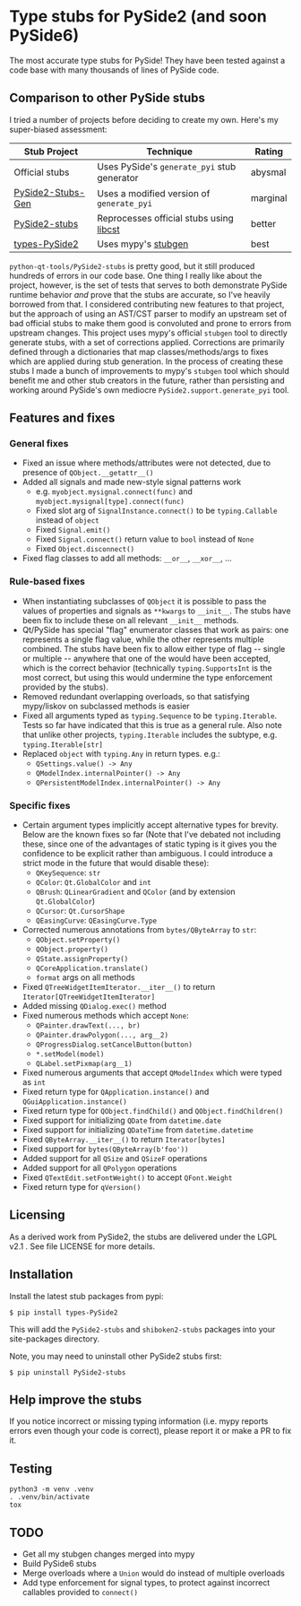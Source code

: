 
# Type stubs for PySide2 (and soon PySide6)

The most accurate type stubs for PySide! They have been tested against a code base with many thousands of lines of PySide code.

## Comparison to other PySide stubs

I tried a number of projects before deciding to create my own.  Here's my super-biased assessment:

| Stub Project                                                         | Technique                                                                         | Rating   |
|----------------------------------------------------------------------|-----------------------------------------------------------------------------------|----------|
| Official stubs                                                       | Uses PySide's `generate_pyi` stub generator                                       | abysmal  |
| [PySide2-Stubs-Gen](https://github.com/HareInWeed/PySide2-Stubs-Gen) | Uses a modified version of `generate_pyi`                                         | marginal |
| [PySide2-stubs](https://pypi.org/project/PySide2-stubs/)             | Reprocesses official stubs using [libcst](https://libcst.readthedocs.io/en/latest/) | better   |
| [types-PySide2](https://pypi.org/project/types-PySide2/)             | Uses mypy's [stubgen](https://mypy.readthedocs.io/en/stable/stubgen.html)         | best     |

`python-qt-tools/PySide2-stubs` is pretty good, but it still produced hundreds of errors in our code base.
One thing I really like about the project, however, is the set of tests that serves to both demonstrate PySide runtime behavior _and_ prove that the stubs are accurate, so I've heavily borrowed from that. 
I considered contributing new features to that project, but the approach of using an AST/CST parser to modify
an upstream set of bad official stubs to make them good is convoluted and prone to errors from upstream changes.
This project uses mypy's official `stubgen` tool to directly generate stubs, with a set of corrections applied.
Corrections are primarily defined through a dictionaries that map classes/methods/args to fixes which are applied during stub generation.
In the process of creating these stubs I made a bunch of improvements to mypy's `stubgen` tool which should benefit me and other stub creators in the future, rather than persisting and working around PySide's own mediocre `PySide2.support.generate_pyi` tool.

## Features and fixes

### General fixes

* Fixed an issue where methods/attributes were not detected, due to presence of `QObject.__getattr__()`
* Added all signals and made new-style signal patterns work
  * e.g. `myobject.mysignal.connect(func)` and `myobject.mysignal[type].connect(func)`
  * Fixed slot arg of `SignalInstance.connect()` to be `typing.Callable` instead of `object`
  * Fixed `Signal.emit()`
  * Fixed `Signal.connect()` return value to `bool` instead of `None`
  * Fixed `Object.disconnect()`
* Fixed flag classes to add all methods: `__or__`, `__xor__`, ...

### Rule-based fixes

* When instantiating subclasses of `QObject` it is possible to pass the values of properties and signals as `**kwargs` to `__init__`.  The stubs have been fix to include these on all relevant `__init__` methods.
* Qt/PySide has special "flag" enumerator classes that work as pairs: one represents a single flag value, while the other represents multiple combined.  The stubs have been fix to allow either type of flag -- single or multiple -- anywhere that one of the would have been accepted, which is the correct behavior (technically `typing.SupportsInt` is the most correct, but using this would undermine the type enforcement provided by the stubs).
* Removed redundant overlapping overloads, so that satisfying mypy/liskov on subclassed methods is easier 
* Fixed all arguments typed as `typing.Sequence` to be `typing.Iterable`.  Tests so far have indicated that this is true as a general rule.  Also note that unlike other projects, `typing.Iterable` includes the subtype, e.g. `typing.Iterable[str]`
* Replaced `object` with `typing.Any` in return types. e.g.:
  * `QSettings.value() -> Any`
  * `QModelIndex.internalPointer() -> Any`
  * `QPersistentModelIndex.internalPointer() -> Any`

### Specific fixes

* Certain argument types implicitly accept alternative types for brevity.  Below are the known fixes so far (Note that I've debated not including these, since one of the advantages of static typing is it gives you the confidence to be explicit rather than ambiguous. I could introduce a strict mode in the future that would disable these):
  * `QKeySequence`: `str`
  * `QColor`: `Qt.GlobalColor` and `int`
  * `QBrush`: `QLinearGradient` and `QColor` (and by extension `Qt.GlobalColor`)
  * `QCursor`: `Qt.CursorShape`
  * `QEasingCurve`: `QEasingCurve.Type`
* Corrected numerous annotations from `bytes/QByteArray` to `str`:
  * `QObject.setProperty()`
  * `QObject.property()`
  * `QState.assignProperty()`
  * `QCoreApplication.translate()`
  * `format` args on all methods
* Fixed `QTreeWidgetItemIterator.__iter__()` to return `Iterator[QTreeWidgetItemIterator]`
* Added missing `QDialog.exec()` method
* Fixed numerous methods which accept `None`:
  * `QPainter.drawText(..., br)`
  * `QPainter.drawPolygon(..., arg__2)`
  * `QProgressDialog.setCancelButton(button)`
  * `*.setModel(model)`
  * `QLabel.setPixmap(arg__1)`
* Fixed numerous arguments that accept `QModelIndex` which were typed as `int`
* Fixed return type for `QApplication.instance()` and `QGuiApplication.instance()`
* Fixed return type for `QObject.findChild()` and `QObject.findChildren()`
* Fixed support for initializing `QDate` from `datetime.date`
* Fixed support for initializing `QDateTime` from `datetime.datetime`
* Fixed `QByteArray.__iter__()` to return `Iterator[bytes]`
* Fixed support for `bytes(QByteArray(b'foo'))`
* Added support for all `QSize` and `QSizeF` operations
* Added support for all `QPolygon` operations
* Fixed `QTextEdit.setFontWeight()` to accept `QFont.Weight`
* Fixed return type for `qVersion()`

## Licensing
As a derived work from PySide2, the stubs are delivered under the LGPL v2.1 . See file LICENSE for more details.

## Installation

Install the latest stub packages from pypi:

    $ pip install types-PySide2

This will add the `PySide2-stubs` and `shiboken2-stubs` packages into your site-packages directory. 

Note, you may need to uninstall other PySide2 stubs first:

    $ pip uninstall PySide2-stubs

## Help improve the stubs

If you notice incorrect or missing typing information (i.e. mypy reports errors even though your code is correct), please report it or make a PR to fix it. 

## Testing

```
python3 -m venv .venv
. .venv/bin/activate
tox
```

## TODO

* Get all my stubgen changes merged into mypy
* Build PySide6 stubs
* Merge overloads where a `Union` would do instead of multiple overloads
* Add type enforcement for signal types, to protect against incorrect callables provided to `connect()`
